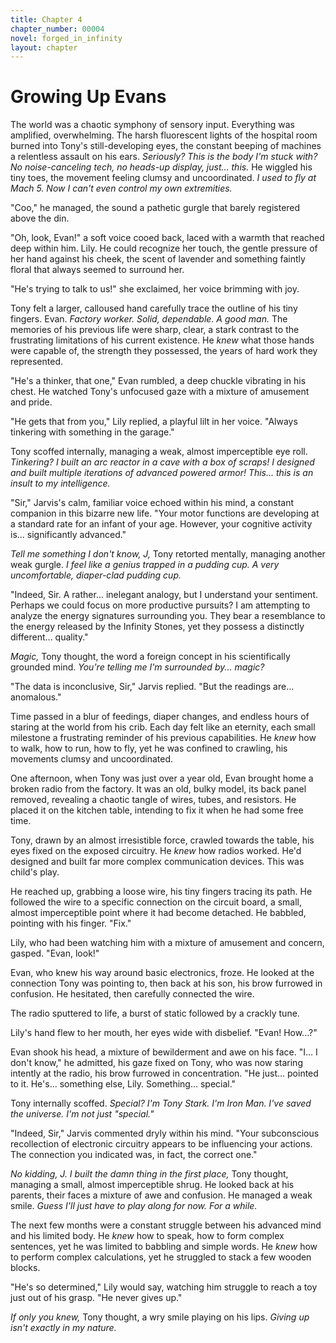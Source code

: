 ```yaml
---
title: Chapter 4
chapter_number: 00004
novel: forged_in_infinity
layout: chapter
---
```


# **Growing Up Evans**

The world was a chaotic symphony of sensory input. Everything was
amplified, overwhelming. The harsh fluorescent lights of the hospital
room burned into Tony's still-developing eyes, the constant beeping of
machines a relentless assault on his ears. *Seriously? This is the body
I'm stuck with? No noise-canceling tech, no heads-up display, just...
this.* He wiggled his tiny toes, the movement feeling clumsy and
uncoordinated. *I used to fly at Mach 5. Now I can't even control my own
extremities.*

"Coo," he managed, the sound a pathetic gurgle that barely registered
above the din.

"Oh, look, Evan!" a soft voice cooed back, laced with a warmth that
reached deep within him. Lily. He could recognize her touch, the gentle
pressure of her hand against his cheek, the scent of lavender and
something faintly floral that always seemed to surround her.

"He's trying to talk to us!" she exclaimed, her voice brimming with joy.

Tony felt a larger, calloused hand carefully trace the outline of his
tiny fingers. Evan. *Factory worker. Solid, dependable. A good man.* The
memories of his previous life were sharp, clear, a stark contrast to the
frustrating limitations of his current existence. He *knew* what those
hands were capable of, the strength they possessed, the years of hard
work they represented.

"He's a thinker, that one," Evan rumbled, a deep chuckle vibrating in
his chest. He watched Tony's unfocused gaze with a mixture of amusement
and pride.

"He gets that from you," Lily replied, a playful lilt in her voice.
"Always tinkering with something in the garage."

Tony scoffed internally, managing a weak, almost imperceptible eye roll.
*Tinkering? I built an arc reactor in a cave with a box of scraps! I
designed and built multiple iterations of advanced powered armor!
This... this is an insult to my intelligence.*

"Sir," Jarvis's calm, familiar voice echoed within his mind, a constant
companion in this bizarre new life. "Your motor functions are developing
at a standard rate for an infant of your age. However, your cognitive
activity is... significantly advanced."

*Tell me something I don't know, J,* Tony retorted mentally, managing
another weak gurgle. *I feel like a genius trapped in a pudding cup. A
very uncomfortable, diaper-clad pudding cup.*

"Indeed, Sir. A rather... inelegant analogy, but I understand your
sentiment. Perhaps we could focus on more productive pursuits? I am
attempting to analyze the energy signatures surrounding you. They bear a
resemblance to the energy released by the Infinity Stones, yet they
possess a distinctly different... quality."

*Magic,* Tony thought, the word a foreign concept in his scientifically
grounded mind. *You're telling me I'm surrounded by... magic?*

"The data is inconclusive, Sir," Jarvis replied. "But the readings
are... anomalous."

Time passed in a blur of feedings, diaper changes, and endless hours of
staring at the world from his crib. Each day felt like an eternity, each
small milestone a frustrating reminder of his previous capabilities. He
*knew* how to walk, how to run, how to fly, yet he was confined to
crawling, his movements clumsy and uncoordinated.

One afternoon, when Tony was just over a year old, Evan brought home a
broken radio from the factory. It was an old, bulky model, its back
panel removed, revealing a chaotic tangle of wires, tubes, and
resistors. He placed it on the kitchen table, intending to fix it when
he had some free time.

Tony, drawn by an almost irresistible force, crawled towards the table,
his eyes fixed on the exposed circuitry. He *knew* how radios worked.
He'd designed and built far more complex communication devices. This was
child's play.

He reached up, grabbing a loose wire, his tiny fingers tracing its path.
He followed the wire to a specific connection on the circuit board, a
small, almost imperceptible point where it had become detached. He
babbled, pointing with his finger. "Fix."

Lily, who had been watching him with a mixture of amusement and concern,
gasped. "Evan, look!"

Evan, who knew his way around basic electronics, froze. He looked at the
connection Tony was pointing to, then back at his son, his brow furrowed
in confusion. He hesitated, then carefully connected the wire.

The radio sputtered to life, a burst of static followed by a crackly
tune.

Lily's hand flew to her mouth, her eyes wide with disbelief. "Evan!
How...?"

Evan shook his head, a mixture of bewilderment and awe on his face.
"I... I don't know," he admitted, his gaze fixed on Tony, who was now
staring intently at the radio, his brow furrowed in concentration. "He
just... pointed to it. He's... something else, Lily. Something...
special."

Tony internally scoffed. *Special? I'm Tony Stark. I'm Iron Man. I've
saved the universe. I'm not just "special."*

"Indeed, Sir," Jarvis commented dryly within his mind. "Your
subconscious recollection of electronic circuitry appears to be
influencing your actions. The connection you indicated was, in fact, the
correct one."

*No kidding, J. I built the damn thing in the first place,* Tony
thought, managing a small, almost imperceptible shrug. He looked back at
his parents, their faces a mixture of awe and confusion. He managed a
weak smile. *Guess I'll just have to play along for now. For a while.*

The next few months were a constant struggle between his advanced mind
and his limited body. He *knew* how to speak, how to form complex
sentences, yet he was limited to babbling and simple words. He *knew*
how to perform complex calculations, yet he struggled to stack a few
wooden blocks.

"He's so determined," Lily would say, watching him struggle to reach a
toy just out of his grasp. "He never gives up."

*If only you knew,* Tony thought, a wry smile playing on his lips.
*Giving up isn't exactly in my nature.*
